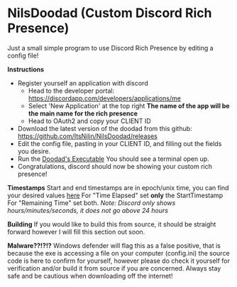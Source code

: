 # NilsDoodad (Custom Discord Rich Presence)
Just a small simple program to use Discord Rich Presence by editing a config file!

**Instructions**
- Register yourself an application with discord
  - Head to the developer portal: https://discordapp.com/developers/applications/me
  - Select 'New Application' at the top right **The name of the app will be the main name for the rich presence**
  - Head to OAuth2 and copy your CLIENT ID
- Download the latest version of the doodad from this github: https://github.com/ItsNilin/NilsDoodad/releases
- Edit the config file, pasting in your CLIENT ID, and filling out the fields you desire.
- Run the [Doodad's Executable](https://github.com/ItsNilin/NilsDoodad/releases) You should see a terminal open up.
- Congratulations, discord should now be showing your custom rich presence!

**Timestamps**
Start and end timestamps are in epoch/unix time, you can find your desired values [here](https://www.epochconverter.com/)
For "Time Elapsed" set __only__ the StartTimestamp
For "Remaining Time" set both.
*Note: Discord only shows hours/minutes/seconds, it does not go above 24 hours*

**Building**
If you would like to build this from source, it should be straight forward however I will fill this section out soon.

**Malware??!?!?**
Windows defender will flag this as a false positive, that is because the exe is accessing a file on your computer (config.ini)
the source code is here to confirm for yourself, however please do check it yourself for verification and/or build it from source
if you are concerned. Always stay safe and be cautious when downloading off the internet!


